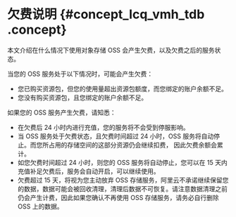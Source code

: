 # 欠费说明 {#concept_lcq_vmh_tdb .concept}

本文介绍在什么情况下使用对象存储 OSS 会产生欠费，以及欠费之后的服务状态。

当您的 OSS 服务处于以下情况时，可能会产生欠费：

-   您已购买资源包，但您的使用量超出资源包额度，而您绑定的账户余额不足。
-   您没有购买资源包，且您绑定的账户余额不足。

如果您的 OSS 服务产生欠费，请知悉：

-   在欠费后 24 小时内进行充值，您的服务将不会受到停服影响。
-   当 OSS 服务处于欠费状态，且欠费时间超过 24 小时，OSS 服务将自动停止。而您所占用的存储空间的这部分资源仍会继续扣费， 因此欠费余额会累计。
-   如您欠费时间超过 24 小时，则您的 OSS 服务将自动停止，您可以在 15 天内充值补足欠费后，服务会自动开启，可以继续使用。
-   欠费超过 15 天，将视为您主动放弃 OSS 存储服务，阿里云不承诺继续保留您的数据，数据可能会被回收清理，清理后数据不可恢复。请注意数据清理之前仍会产生计费，因此如果您确认不再使用 OSS 存储服务，请务必自行删除 OSS 上的数据。

